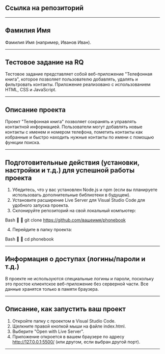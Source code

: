 ## Ссылка на репозиторий



---

## Фамилия Имя

Фамилия Имя (например, Иванов Иван).

---

## Тестовое задание на RQ

Тестовое задание представляет собой веб-приложение "Телефонная книга", которое позволяет пользователю добавлять, удалять и фильтровать контакты. Приложение реализовано с использованием HTML, CSS и JavaScript.

---

## Описание проекта

Проект "Телефонная книга" позволяет сохранять и управлять контактной информацией. Пользователи могут добавлять новые контакты с именем и номером телефона, пометить контакты как избранные и быстро находить нужные контакты по имени с помощью функции поиска.

---

## Подготовительные действия (установки, настройки и т.д.) для успешной работы проекта

1. Убедитесь, что у вас установлен Node.js и npm (если вы планируете использовать дополнительные библиотеки в будущем).
2. Установите расширение Live Server для Visual Studio Code для удобного запуска проекта.
3. Склонируйте репозиторий на свой локальный компьютер:
   
Bash


   git clone https://github.com/вашеимя/phonebook
   
4. Перейдите в папку проекта:
   
Bash


   cd phonebook
   

---

## Информация о доступах (логины/пароли и т.д.)

В проекте не используются специальные логины и пароли, поскольку это простое клиентское веб-приложение без серверной части. Все данные хранятся только в памяти браузера.

---

## Описание, как запустить ваш проект

1. Откройте папку с проектом в Visual Studio Code.
2. Щелкните правой кнопкой мыши на файле index.html.
3. Выберите "Open with Live Server".
4. Приложение откроется в вашем браузере по адресу http://127.0.0.1:5500/ (или другом, если выбран другой порт).

---
